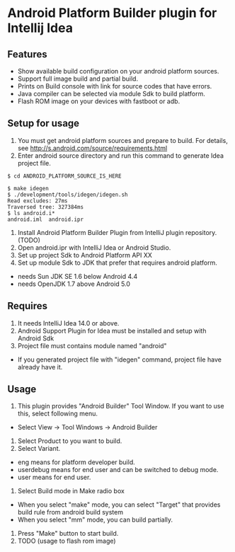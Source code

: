 # Android Platform Builder plugin for Intellij Idea

## Features
 * Show available build configuration on your android platform sources.
 * Support full image build and partial build.
 * Prints on Build console with link for source codes that have errors.
 * Java compiler can be selected via module Sdk to build platform.
 * Flash ROM image on your devices with fastboot or adb.

## Setup for usage
 1. You must get android platform sources and prepare to build. For details, see http://s.android.com/source/requirements.html
 1. Enter android source directory and run this command to generate Idea project file.
 ```
 $ cd ANDROID_PLATFORM_SOURCE_IS_HERE

 $ make idegen
 $ ./development/tools/idegen/idegen.sh
Read excludes: 27ms
Traversed tree: 327384ms
 $ ls android.i*
android.iml  android.ipr
 ```
 1. Install Android Platform Builder Plugin from IntelliJ plugin repository. (TODO)
 1. Open android.ipr with IntelliJ Idea or Android Studio.
 1. Set up project Sdk to Android Platform API XX
 1. Set up module Sdk to JDK that prefer that requires android platform.
  * needs Sun JDK SE 1.6 below Android 4.4
  * needs OpenJDK 1.7 above Android 5.0

## Requires
 1. It needs IntelliJ Idea 14.0 or above.
 1. Android Support Plugin for Idea must be installed and setup with Android Sdk
 1. Project file must contains module named "android"
  * If you generated project file with "idegen" command, project file have already have it.

## Usage
 1. This plugin provides "Android Builder" Tool Window. If you want to use this, select following menu.
  * Select View -> Tool Windows -> Android Builder
 1. Select Product to you want to build.
 1. Select Variant.
  * eng means for platform developer build.
  * userdebug means for end user and can be switched to debug mode.
  * user means for end user.
 1. Select Build mode in Make radio box
  * When you select "make" mode, you can select "Target" that provides build rule from android build system
  * When you select "mm" mode, you can build partially.
 1. Press "Make" button to start build.
 1. TODO (usage to flash rom image)
